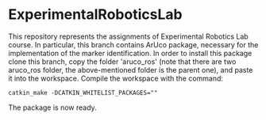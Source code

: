 # ExperimentalRoboticsLab
This repository represents the assignments of Experimental Robotics Lab course.
In particular, this branch contains ArUco package, necessary for the implementation of the marker identification.
In order to install this package clone this branch, copy the folder 'aruco_ros' (note that there are two aruco_ros folder, the above-mentioned folder is the parent one), and paste it into the workspace.
Compile the workspace with the command:
```
catkin_make -DCATKIN_WHITELIST_PACKAGES=""
```
The package is now ready.
